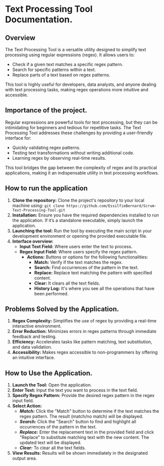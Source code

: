 # Text Processing Tool Documentation.

## Overview
The Text Processing Tool is a versatile utility designed to simplify text processing using regular expressions (regex).
It allows users to:
- Check if a given text matches a specific regex pattern.
- Search for specific patterns within a text.
- Replace parts of a text based on regex patterns.

This tool is highly useful for developers, data analysts, and anyone dealing with text processing tasks, making regex operations more intuitive and accessible.

## Importance of the project.
Regular expressions are powerful tools for text processing, but they can be intimidating for beginners and tedious for repetitive tasks.
The Text Processing Tool addresses these challenges by providing a user-friendly interface for:
- Quickly validating regex patterns.
- Testing text transformations without writing additional code.
- Learning regex by observing real-time results.

This tool bridges the gap between the complexity of regex and its practical applications, making it an indispensable utility in text processing workflows.

## How to run the application
1. **Clone the repository:** Clone the project's repository to your local machine using:
   `git clone https://github.com/EssilfieBernard/Scrum-Text-Processing-Tool.git`
2. **Installation:** Ensure you have the required dependencies installed to run the application. If it’s a standalone executable, simply launch the application.
3. **Launching the tool:** Run the tool by executing the main script in your development environment or opening the provided executable file.
4. **Interface overview:**
    - **Input Text Field:** Where users enter the text to process.
    - **Regex Input Field:** Where users specify the regex pattern.
      - **Actions:** Buttons or options for the following functionalities:
          - **Match:** Verify if the text matches the regex.
          - **Search:** Find occurrences of the pattern in the text.
          - **Replace:** Replace text matching the pattern with specified content.
          - **Clear:** It clears all the text fields.
          - **History Log:** It's where you see all the operations that have been performed.



## Problems Solved by the Application.

1. **Regex Complexity:** Simplifies the use of regex by providing a real-time interactive environment.
2. **Error Reduction:** Minimizes errors in regex patterns through immediate feedback and testing.
3. **Efficiency:** Accelerates tasks like pattern matching, text substitution, and data validation.
4. **Accessibility:** Makes regex accessible to non-programmers by offering an intuitive interface.

## How to Use the Application.
1. **Launch the Tool:** Open the application.
2. **Enter Text:** Input the text you want to process in the text field.
3. **Specify Regex Pattern:** Provide the desired regex pattern in the regex input field.
4. **Select Action:**
    - ***Match:*** Click the "Match" button to determine if the text matches the regex pattern. The result (match/no match) will be displayed.
    - ***Search:*** Click the "Search" button to find and highlight all occurrences of the pattern in the text.
    - ***Replace:*** Enter the replacement text in the provided field and click "Replace" to substitute matching text with the new content. The updated text will be displayed.
    - ***Clear:*** To clear all the text fields.
5. **View Results:** Results will be shown immediately in the designated output area.

